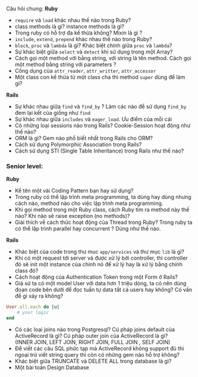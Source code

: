 Câu hỏi chung:
**Ruby**
- `require` và `load` khác nhau thế nào trong Ruby?
- class methods là gì? instance methods là gì?
- Trong ruby có hỗ trợ đa kế thừa không? Mixin là gì ?
- `include`, `extend`, `prepend` khác nhau thế nào trong Ruby?
- `block`, `proc` và `lambda` là gì? Khác biệt chính giữa `proc` và `lambda`?
- Sự khác biệt giữa `select` và `detect` khi sử dụng trong một Array?
- Cách gọi một method với bằng string, với string là tên method. Cách gọi một method bằng string với parameters ?
- Công dụng của `attr_reader`, `attr_writter`, `attr_accessor`
- Một class con kế thừa từ một class cha thì method `super` dùng để làm gì?


**Rails**
- Sự khác nhau giữa `find` và `find_by` ? Làm các nào để sử dụng `find_by` đem lại kết của giống như `find`
- Sự khác nhau giữa `includes` và `eager_load`. Ưu điểm của mỗi cái 
- Có những loại sessions nào trong Rails? Cookie-Session hoạt động như thế nào?
- ORM là gì? Gem nào phổ biết nhất trong Rails cho ORM?
- Cách sử dụng Polymorphic Association trong Rails?
- Cách sử dụng STI (Single Table Inheritance) trong Rails như thế nào?

### Senior level:
**Ruby**
- Kể tên một vài Coding Pattern bạn hay sử dụng?
- Trong ruby có thể lập trình meta programming, ta dùng hay dùng nhưng cách nào, method nào cho việc lập trình meta programming.
- Khi gọi method trong một Ruby class, cách Ruby tìm ra method này thế nào? Khi nào sẽ raise exception (no methods)?
- Giải thích về cách thức hoạt động của Thread trong Ruby? Trong ruby ta có thể lập trình parallel hay concurrent ? Dùng như thế nào.

**Rails**
- Khác biệt của code trong thư muc `app/services` và thư mục `lib` là gì?
- Khi có một request tới server và được xử lý bởi controller, thì controller đó sẽ init một instance của chính nó để xử lý hay là xử lý bằng chính class đó?
- Cách hoạt động của Authentication Token trong một Form ở Rails?
- Giả sử ta có một model User với data hơn 1 triệu dòng, ta có nên dùng đoạn code bên dưới để đọc tuần tự data tất cả users hay không? Có vấn đề gì xảy ra không?
```ruby
User.all.each do |u|
	# your logic
end
```
- Có các loại joins nào trong Postgresql? Cú pháp joins default của ActiveRecord là gì? Cú pháp outer join của ActiveRecord là gì?  
(INNER JOIN, LEFT JOIN, RIGHT JOIN, FULL JOIN , SELF JOIN)
- Để viết các câu SQL phức tạp mà ActiveRecord không support đủ thì ngoại trừ viết string query thì còn có những gem nào hỗ trợ không?
- Khác biệt giữa TRUNCATE và DELETE ALL trong database là gì?
- Một bài toán Design Database
